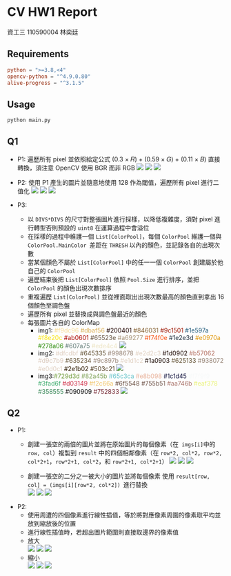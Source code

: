 # CV HW1 Report

資工三 110590004 林奕廷

## Requirements

```toml
python = ">=3.8,<4"
opencv-python = "^4.9.0.80"
alive-progress = "^3.1.5"
```

## Usage

```bash
python main.py
```

## Q1

+ P1: 遍歷所有 pixel 並依照給定公式 (0.3 × 𝑅) + (0.59 × 𝐺) + (0.11 × 𝐵) 直接轉換，須注意 OpenCV 使用 BGR 而非 RGB
![](./results/img1_q1-1.png)
![](./results/img2_q1-1.png)
![](./results/img3_q1-1.png)
+ P2: 使用 P1 產生的圖片並隨意地使用 128 作為閾值，遍歷所有 pixel 進行二值化
![](./results/img1_q1-2.png)
![](./results/img2_q1-2.png)
![](./results/img3_q1-2.png)
+ P3:

  + 以 `DIVS*DIVS` 的尺寸對整張圖片進行採樣，以降低複雜度，須對 pixel 進行轉型否則預設的 `uint8` 在運算過程中會溢位
  + 在採樣的過程中維護一個 `List[ColorPool]`，每個 `ColorPool` 維護一個與   `ColorPool.MainColor `差距在 `THRESH` 以內的顏色，並記錄各自的出現次數
  + 當某個顏色不屬於 `List[ColorPool]` 中的任一一個 `ColorPool` 創建屬於他自己的 `ColorPool`
  + 遍歷結束後把 `List[ColorPool]` 依照 `Pool.Size` 進行排序，並把 `ColorPool` 的顏色出現次數排序
  + 重複遍歷  `List[ColorPool]` 並從裡面取出出現次數最高的顏色直到拿出 16 個顏色至調色盤
  + 遍歷所有 pixel 並替換成與調色盤最近的顏色
  + 每張圖片各自的 ColorMap
    + img1: <span style="color: #f9dc96;">#f9dc96 <span style="color: #dbaf56;">#dbaf56 <span style="color: #200401;">#200401 <span style="color: #846031;">#846031 <span style="color: #9c1501;">#9c1501 <span style="color: #1e597a;">#1e597a <span style="color: #f8e20c;">#f8e20c <span style="color: #ab0601;">#ab0601 <span style="color: #65523e;">#65523e <span style="color: #a69277;">#a69277 <span style="color: #f74f0e;">#f74f0e <span style="color: #1e2e3d;">#1e2e3d <span style="color: #e0970a;">#e0970a <span style="color: #278a06;">#278a06 <span style="color: #607a75;">#607a75 <span style="color: #ede4c4;">#ede4c4
  ![](./results/img1_q1-3.png)
    + img2: <span style="color: #dfcdbf;">#dfcdbf <span style="color: #645335;">#645335 <span style="color: #998678;">#998678 <span style="color: #e2d2c3;">#e2d2c3 <span style="color: #1d0902;">#1d0902 <span style="color: #b57062;">#b57062 <span style="color: #d9c7b9;">#d9c7b9 <span style="color: #635234;">#635234 <span style="color: #9c897b;">#9c897b <span style="color: #e1d1c2;">#e1d1c2 <span style="color: #1a0903;">#1a0903 <span style="color: #625133;">#625133 <span style="color: #938072;">#938072 <span style="color: #e0d0c1;">#e0d0c1 <span style="color: #2e1b02;">#2e1b02 <span style="color: #503c21;">#503c21
  ![](./results/img2_q1-3.png)
    + img3:<span style="color: #729d3d;">#729d3d <span style="color: #82a45b;">#82a45b <span style="color: #65c3ca;">#65c3ca <span style="color: #e8b098;">#e8b098 <span style="color: #1c1d45;">#1c1d45 <span style="color: #f7f9f9;">#f7f9f9 <span style="color: #3fad6f;">#3fad6f <span style="color: #d03149;">#d03149 <span style="color: #f2c66a;">#f2c66a <span style="color: #6f5548;">#6f5548 <span style="color: #755b51;">#755b51 <span style="color: #aa746b;">#aa746b <span style="color: #eaf378;">#eaf378 <span style="color: #358555;">#358555 <span style="color: #090909;">#090909 <span style="color: #752833;">#752833
![](./results/img3_q1-3.png)
## Q2

+ P1:
  + 創建一張空的兩倍的圖片並將在原始圖片的每個像素（在` imgs[i]`中的 `row, col`）複製到 `result` 中的四個相鄰像素（在 `row*2, col*2`，`row*2, col*2+1`，`row*2+1, col*2`，和 `row*2+1, col*2+1`）
![](./results/img1_q2-1-double.png)
![](./results/img2_q2-1-double.png)
![](./results/img3_q2-1-double.png)

  + 創建一張空的二分之一被大小的圖片並將每個像素 使用 `result[row, col] = (imgs[i][row*2, col*2]) `進行替換\
![](./results/img1_q2-1-half.png)
![](./results/img2_q2-1-half.png)
![](./results/img3_q2-1-half.png)
+ P2:
  + 使用周遭的四個像素進行線性插值，等於將對應像素周圍的像素取平均並放到縮放後的位置
  + 進行線性插值時，若超出圖片範圍則直接取邊界的像素值
  + 放大\
![](./results/img1_q2-2-double.png)
![](./results/img2_q2-2-double.png)
![](./results/img3_q2-2-double.png)
  + 縮小\
![](./results/img1_q2-2-half.png)
![](./results/img2_q2-2-half.png)
![](./results/img3_q2-2-half.png)
